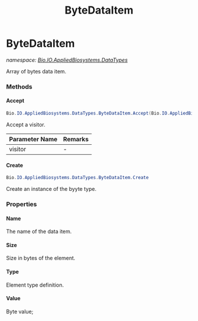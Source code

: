 ﻿---
title: ByteDataItem
---

# ByteDataItem
_namespace: [Bio.IO.AppliedBiosystems.DataTypes](N-Bio.IO.AppliedBiosystems.DataTypes.html)_

Array of bytes data item.

### Methods

#### Accept
```csharp
Bio.IO.AppliedBiosystems.DataTypes.ByteDataItem.Accept(Bio.IO.AppliedBiosystems.DataParsers.IAb1DataVisitor)
```
Accept a visitor.

|Parameter Name|Remarks|
|--------------|-------|
|visitor|-|


#### Create
```csharp
Bio.IO.AppliedBiosystems.DataTypes.ByteDataItem.Create
```
Create an instance of the byyte type.



### Properties

#### Name
The name of the data item.
#### Size
Size in bytes of the element.
#### Type
Element type definition.
#### Value
Byte value;

